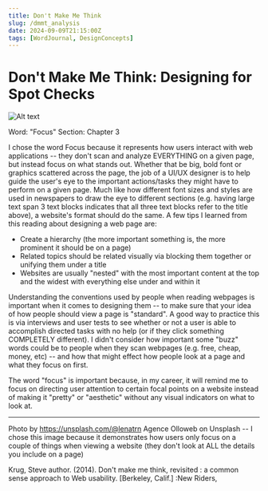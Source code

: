 ```yaml
---
title: Don't Make Me Think
slug: /dmmt_analysis
date: 2024-09-09T21:15:00Z
tags: [WordJournal, DesignConcepts]
---
```


# Don't Make Me Think: Designing for Spot Checks

![Alt text](https://images.unsplash.com/photo-1517926112623-f32a800790d4?q=80&w=2070&auto=format&fit=crop&ixlib=rb-4.0.3&ixid=M3wxMjA3fDB8MHxwaG90by1wYWdlfHx8fGVufDB8fHx8fA%3D%3D "focused")


Word: "Focus" 
Section: Chapter 3

I chose the word Focus because it represents how users interact with web applications -- they don't scan and analyze EVERYTHING on a given page, but instead focus on what stands out. Whether that be big, bold font or graphics scattered across the page, the job of a UI/UX designer is to help guide the user's eye to the important actions/tasks they might have to perform on a given page. Much like how different font sizes and styles are used in newspapers to draw the eye to different sections (e.g. having large text span 3 text blocks indicates that all three text blocks refer to the title above), a website's format should do the same. A few tips I learned from this reading about designing a web page are: 
- Create a hierarchy (the more important something is, the more prominent it should be on a page)
- Related topics should be related visually via blocking them together or unifying them under a title
- Websites are usually "nested" with the most important content at the top and the widest with everything else under and within it

Understanding the conventions used by people when reading webpages is important when it comes to designing them -- to make sure that your idea of how people should view a page is "standard". A good way to practice this is via interviews and user tests to see whether or not a user is able to accomplish directed tasks with no help (or if they click something COMPLETELY different). I didn't consider how important some "buzz" words could be to people when they scan webpages (e.g. free, cheap, money, etc) -- and how that might effect how people look at a page and what they focus on first. 

The word "focus" is important because, in my career, it will remind me to focus on directing user attention to certain focal points on a website instead of making it "pretty" or "aesthetic" without any visual indicators on what to look at. 

---

Photo by https://unsplash.com/@lenatrn Agence Olloweb on Unsplash -- I chose this image because it demonstrates how users only focus on a couple of things when viewing a website (they don't look at ALL the details you include on a page)

Krug, Steve author. (2014). Don't make me think, revisited : a common sense approach to Web usability. [Berkeley, Calif.] :New Riders,
